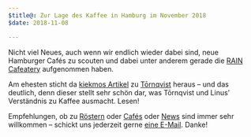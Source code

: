 ```yaml
---
$title@: Zur Lage des Kaffee in Hamburg im November 2018
$date: 2018-11-08

---
```

Nicht viel Neues, auch wenn wir endlich wieder dabei sind, neue Hamburger Cafés zu scouten und dabei unter anderem gerade die [RAIN Cafeatery]([url('/content/cafes/rain-cafeatery.md')]) aufgenommen haben.

Am ehesten sticht da [kiekmos Artikel](https://kiekmo.hamburg/toernqvist-hier-gibts-tatsaechlich-kaffee-der-nach-kaffee-schmeckt-27307) zu [Tōrnqvist]([url('/content/cafes/tornqvist.md')]) heraus – und das deutlich, denn dieser stellt sehr schön dar, was Tōrnqvist und Linus’ Verständnis zu Kaffee ausmacht. Lesen!

Empfehlungen, ob zu [Röstern]([url('/content/pages/roasters.md')]) oder [Cafés]([url('/content/pages/cafes.md')]) oder [News]([url('/content/pages/posts.md')]) sind immer sehr willkommen – schickt uns jederzeit gerne [eine E-Mail]([url('/content/pages/contact.md')]). Danke!
